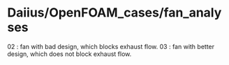 # Daiius/OpenFOAM_cases/fan_analyses
02 : fan with bad design, which blocks exhaust flow.
03 : fan with better design, which does not block exhaust flow.

